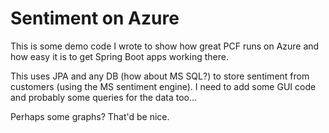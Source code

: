 # Sentiment on Azure
This is some demo code I wrote to show how great PCF runs on Azure and how easy it is to get Spring Boot apps working there.

This uses JPA and any DB (how about MS SQL?) to store sentiment from customers (using the MS sentiment engine). I need to add some GUI code and probably some queries for the data too...

Perhaps some graphs? That'd be nice.
